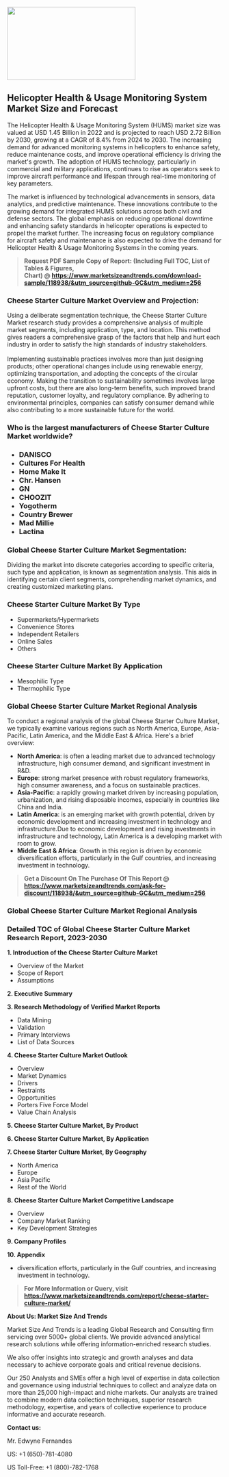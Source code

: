 <p><img class="alignnone size-medium wp-image-20088" src="https://ffe5etoiles.com/wp-content/uploads/2024/12/MST1-300x171.png" alt="" width="300" height="171" /></p><h2>Helicopter Health & Usage Monitoring System Market Size and Forecast</h2><p>The Helicopter Health & Usage Monitoring System (HUMS) market size was valued at USD 1.45 Billion in 2022 and is projected to reach USD 2.72 Billion by 2030, growing at a CAGR of 8.4% from 2024 to 2030. The increasing demand for advanced monitoring systems in helicopters to enhance safety, reduce maintenance costs, and improve operational efficiency is driving the market's growth. The adoption of HUMS technology, particularly in commercial and military applications, continues to rise as operators seek to improve aircraft performance and lifespan through real-time monitoring of key parameters.</p><p>The market is influenced by technological advancements in sensors, data analytics, and predictive maintenance. These innovations contribute to the growing demand for integrated HUMS solutions across both civil and defense sectors. The global emphasis on reducing operational downtime and enhancing safety standards in helicopter operations is expected to propel the market further. The increasing focus on regulatory compliance for aircraft safety and maintenance is also expected to drive the demand for Helicopter Health & Usage Monitoring Systems in the coming years.</p></p><blockquote id="" class=""><strong>Request PDF Sample Copy of Report: (Including Full TOC, List of Tables &amp; Figures, Chart)&nbsp;@&nbsp;<strong><a href="https://www.marketsizeandtrends.com/download-sample/118938/&utm_source=github-GC&utm_medium=256" target="_blank">https://www.marketsizeandtrends.com/download-sample/118938/&utm_source=github-GC&utm_medium=256</a></strong></strong></blockquote><h3 id="" class="">Cheese Starter Culture Market&nbsp;Overview and Projection:</h3><p id="" class="">Using a deliberate segmentation technique, the Cheese Starter Culture Market research study provides a comprehensive analysis of multiple market segments, including application, type, and location. This method gives readers a comprehensive grasp of the factors that help and hurt each industry in order to satisfy the high standards of industry stakeholders. <br /> <br />Implementing sustainable practices involves more than just designing products; other operational changes include using renewable energy, optimizing transportation, and adopting the concepts of the circular economy. Making the transition to sustainability sometimes involves large upfront costs, but there are also long-term benefits, such improved brand reputation, customer loyalty, and regulatory compliance. By adhering to environmental principles, companies can satisfy consumer demand while also contributing to a more sustainable future for the world.</p><h3 id="" class="">Who is the largest manufacturers of&nbsp;Cheese Starter Culture Market worldwide?</h3><h3 class=""><p><ul><li>DANISCO </li><li> Cultures For Health </li><li> Home Make It </li><li> Chr. Hansen </li><li> GN </li><li> CHOOZIT </li><li> Yogotherm </li><li> Country Brewer </li><li> Mad Millie </li><li> Lactina</li></ul></p></h3><h3 id="" class="">Global&nbsp;Cheese Starter Culture Market Segmentation:</h3><p id="" class="">Dividing the market into discrete categories according to specific criteria, such type and application, is known as segmentation analysis. This aids in identifying certain client segments, comprehending market dynamics, and creating customized marketing plans.</p><h3 id="" class="">Cheese Starter Culture Market&nbsp;By Type</h3><p><p><ul><li>Supermarkets/Hypermarkets</li><li> Convenience Stores</li><li> Independent Retailers</li><li> Online Sales</li><li> Others</p></li></ul></p></p><h3 id="" class="">Cheese Starter Culture Market&nbsp;By Application</h3><p class=""><p><ul><li>Mesophilic Type</li><li> Thermophilic Type</li></ul></p></p><h3 id="" class="">Global Cheese Starter Culture Market Regional Analysis</h3><p id="" class="">To conduct a regional analysis of the global Cheese Starter Culture Market, we typically examine various regions such as North America, Europe, Asia-Pacific, Latin America, and the Middle East &amp; Africa. Here's a brief overview:</p><ul><li><strong>North America</strong>: is often a leading market due to advanced technology infrastructure, high consumer demand, and significant investment in R&amp;D.</li><li><strong>Europe</strong>: strong market presence with robust regulatory frameworks, high consumer awareness, and a focus on sustainable practices.</li><li><strong>Asia-Pacific</strong>: a rapidly growing market driven by increasing population, urbanization, and rising disposable incomes, especially in countries like China and India.</li><li><strong>Latin America</strong>: is an emerging market with growth potential, driven by economic development and increasing investment in technology and infrastructure.Due to economic development and rising investments in infrastructure and technology, Latin America is a developing market with room to grow.</li><li><strong>Middle East &amp; Africa</strong>: Growth in this region is driven by economic diversification efforts, particularly in the Gulf countries, and increasing investment in technology.</li></ul><blockquote id="" class=""><strong>Get a Discount On The Purchase Of This Report @ <strong><a href="https://www.marketsizeandtrends.com/ask-for-discount/118938/&utm_source=github-GC&utm_medium=256" target="_blank">https://www.marketsizeandtrends.com/ask-for-discount/118938/&utm_source=github-GC&utm_medium=256</a></strong></strong></blockquote><h3 id="" class="">Global Cheese Starter Culture Market Regional Analysis</h3><h3 id="" class="">Detailed TOC of Global Cheese Starter Culture Market Research Report, 2023-2030</h3><p id="" class=""><strong>1. Introduction of the Cheese Starter Culture Market</strong></p><ul><li>Overview of the Market</li><li>Scope of Report</li><li>Assumptions</li></ul><p id="" class=""><strong>2. Executive Summary</strong></p><p id="" class=""><strong>3. Research Methodology of Verified Market Reports</strong></p><ul><li>Data Mining</li><li>Validation</li><li>Primary Interviews</li><li>List of Data Sources</li></ul><p id="" class=""><strong>4. Cheese Starter Culture Market Outlook</strong></p><ul><li>Overview</li><li>Market Dynamics</li><li>Drivers</li><li>Restraints</li><li>Opportunities</li><li>Porters Five Force Model</li><li>Value Chain Analysis</li></ul><p id="" class=""><strong>5. Cheese Starter Culture Market, By Product</strong></p><p id="" class=""><strong>6. Cheese Starter Culture Market, By Application</strong></p><p id="" class=""><strong>7. Cheese Starter Culture Market, By Geography</strong></p><ul><li>North America</li><li>Europe</li><li>Asia Pacific</li><li>Rest of the World</li></ul><p id="" class=""><strong>8. Cheese Starter Culture Market Competitive Landscape</strong></p><ul><li>Overview</li><li>Company Market Ranking</li><li>Key Development Strategies</li></ul><p id="" class=""><strong>9. Company Profiles</strong></p><p id="" class=""><strong>10. Appendix</strong></p><ul><li>diversification efforts, particularly in the Gulf countries, and increasing investment in technology.</li></ul><blockquote id="" class=""><strong>For More Information or Query, visit <strong><strong><a href="https://www.marketsizeandtrends.com/report/cheese-starter-culture-market/" target="_blank">https://www.marketsizeandtrends.com/report/cheese-starter-culture-market/</a></strong></strong></strong></blockquote><p id="" class=""><strong>About Us: Market Size And Trends</strong></p><p id="" class="">Market Size And Trends is a leading Global Research and Consulting firm servicing over 5000+ global clients. We provide advanced analytical research solutions while offering information-enriched research studies.</p><p id="" class="">We also offer insights into strategic and growth analyses and data necessary to achieve corporate goals and critical revenue decisions.</p><p id="" class="">Our 250 Analysts and SMEs offer a high level of expertise in data collection and governance using industrial techniques to collect and analyze data on more than 25,000 high-impact and niche markets. Our analysts are trained to combine modern data collection techniques, superior research methodology, expertise, and years of collective experience to produce informative and accurate research.</p><p id="" class=""><strong>Contact us:</strong></p><p id="" class="">Mr. Edwyne Fernandes</p><p id="" class="">US: +1 (650)-781-4080</p><p id="" class="">US Toll-Free: +1 (800)-782-1768</p>

